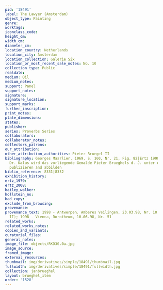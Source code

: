 ```yaml
---
pid: '18491'
label: The Lawyer (Amsterdam)
object_type: Painting
genre:
worktags:
iconclass_code:
height_cm:
width_cm:
diameter_cm:
location_country: Netherlands
location_city: Amsterdam
location_collection: Galerie Six
location_or_most_recent_sale_notes: No. 10
collection_type: Public
realdate:
medium: Oil
medium_notes:
support: Panel
support_notes:
signature:
signature_location:
support_marks:
further_inscription:
print_notes:
plate_dimensions:
states:
publisher:
series: Proverbs Series
collaborators:
collaborator_notes:
collectors_patrons:
our_attribution:
other_attribution_authorities: Pieter Bruegel II
bibliography: Georges Maarlier, 1969, S. 160, Nr. 21, Fig. 82|Ertz 1998, Kat. 143.
  Dr. Kalus wird das vorliegende Gemalde Pieter Brueghels d. J. unter der Nr. 144a
  publizieren and abbilden
biblio_reference: 8331|8332
exhibition_history:
ertz_1979:
ertz_2008:
bailey_walker:
hollstein_no:
bad_copy:
exclude_from_browsing:
provenance:
provenance_text: 1998 - Antwerpen, Amberes Veilingen, 23.03.98, Nr. 10 (as Pieter
  II); 1998 - Vienna, Dorotheum, 10.06.98, Nr. 51
related_works:
related_works_notes:
copies_and_variants:
curatorial_files:
general_notes:
image_file: objects/RKD30.0a.jpg
image_source:
framed_image:
external_resources:
thumbnail: img/derivatives/simple/18491/thumbnail.jpg
fullwidth: img/derivatives/simple/18491/fullwidth.jpg
collection: janbrueghel
layout: brueghel_item
order: '1528'
---
```


